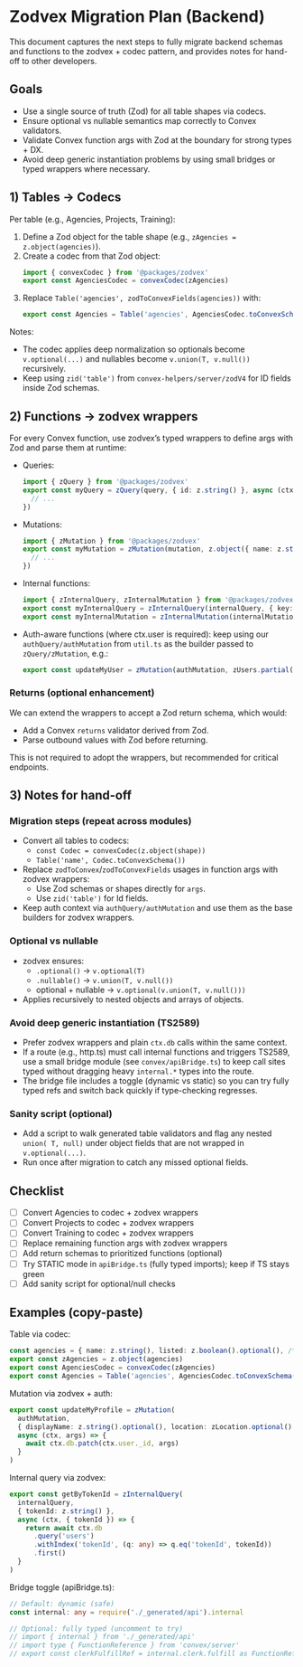 # Zodvex Migration Plan (Backend)

This document captures the next steps to fully migrate backend schemas and functions to the zodvex + codec pattern, and provides notes for hand-off to other developers.

## Goals

- Use a single source of truth (Zod) for all table shapes via codecs.
- Ensure optional vs nullable semantics map correctly to Convex validators.
- Validate Convex function args with Zod at the boundary for strong types + DX.
- Avoid deep generic instantiation problems by using small bridges or typed wrappers where necessary.

## 1) Tables → Codecs

Per table (e.g., Agencies, Projects, Training):

1. Define a Zod object for the table shape (e.g., `zAgencies = z.object(agencies)`).
2. Create a codec from that Zod object:
   ```ts
   import { convexCodec } from '@packages/zodvex'
   export const AgenciesCodec = convexCodec(zAgencies)
   ```
3. Replace `Table('agencies', zodToConvexFields(agencies))` with:
   ```ts
   export const Agencies = Table('agencies', AgenciesCodec.toConvexSchema())
   ```

Notes:
- The codec applies deep normalization so optionals become `v.optional(...)` and nullables become `v.union(T, v.null())` recursively.
- Keep using `zid('table')` from `convex-helpers/server/zodV4` for ID fields inside Zod schemas.

## 2) Functions → zodvex wrappers

For every Convex function, use zodvex’s typed wrappers to define args with Zod and parse them at runtime:

- Queries:
  ```ts
  import { zQuery } from '@packages/zodvex'
  export const myQuery = zQuery(query, { id: z.string() }, async (ctx, { id }) => {
    // ...
  })
  ```

- Mutations:
  ```ts
  import { zMutation } from '@packages/zodvex'
  export const myMutation = zMutation(mutation, z.object({ name: z.string() }), async (ctx, args) => {
    // ...
  })
  ```

- Internal functions:
  ```ts
  import { zInternalQuery, zInternalMutation } from '@packages/zodvex'
  export const myInternalQuery = zInternalQuery(internalQuery, { key: z.string() }, async (ctx, { key }) => { /* ... */ })
  export const myInternalMutation = zInternalMutation(internalMutation, { key: z.string() }, async (ctx, { key }) => { /* ... */ })
  ```

- Auth-aware functions (where ctx.user is required): keep using our `authQuery/authMutation` from `util.ts` as the builder passed to `zQuery/zMutation`, e.g.:
  ```ts
  export const updateMyUser = zMutation(authMutation, zUsers.partial(), async (ctx, args) => { /* ... */ })
  ```

### Returns (optional enhancement)

We can extend the wrappers to accept a Zod return schema, which would:
- Add a Convex `returns` validator derived from Zod.
- Parse outbound values with Zod before returning.

This is not required to adopt the wrappers, but recommended for critical endpoints.

## 3) Notes for hand-off

### Migration steps (repeat across modules)
- Convert all tables to codecs:
  - `const Codec = convexCodec(z.object(shape))`
  - `Table('name', Codec.toConvexSchema())`
- Replace `zodToConvex`/`zodToConvexFields` usages in function args with zodvex wrappers:
  - Use Zod schemas or shapes directly for `args`.
  - Use `zid('table')` for Id fields.
- Keep auth context via `authQuery/authMutation` and use them as the base builders for zodvex wrappers.

### Optional vs nullable
- zodvex ensures:
  - `.optional()` → `v.optional(T)`
  - `.nullable()` → `v.union(T, v.null())`
  - optional + nullable → `v.optional(v.union(T, v.null()))`
- Applies recursively to nested objects and arrays of objects.

### Avoid deep generic instantiation (TS2589)
- Prefer zodvex wrappers and plain `ctx.db` calls within the same context.
- If a route (e.g., http.ts) must call internal functions and triggers TS2589,
  use a small bridge module (see `convex/apiBridge.ts`) to keep call sites typed
  without dragging heavy `internal.*` types into the route.
- The bridge file includes a toggle (dynamic vs static) so you can try fully typed
  refs and switch back quickly if type-checking regresses.

### Sanity script (optional)
- Add a script to walk generated table validators and flag any nested `union(
  T, null)` under object fields that are not wrapped in `v.optional(...)`.
- Run once after migration to catch any missed optional fields.

## Checklist

- [ ] Convert Agencies to codec + zodvex wrappers
- [ ] Convert Projects to codec + zodvex wrappers
- [ ] Convert Training to codec + zodvex wrappers
- [ ] Replace remaining function args with zodvex wrappers
- [ ] Add return schemas to prioritized functions (optional)
- [ ] Try STATIC mode in `apiBridge.ts` (fully typed imports); keep if TS stays green
- [ ] Add sanity script for optional/null checks

## Examples (copy-paste)

Table via codec:
```ts
const agencies = { name: z.string(), listed: z.boolean().optional(), /* ... */ }
export const zAgencies = z.object(agencies)
export const AgenciesCodec = convexCodec(zAgencies)
export const Agencies = Table('agencies', AgenciesCodec.toConvexSchema())
```

Mutation via zodvex + auth:
```ts
export const updateMyProfile = zMutation(
  authMutation,
  { displayName: z.string().optional(), location: zLocation.optional() },
  async (ctx, args) => {
    await ctx.db.patch(ctx.user._id, args)
  }
)
```

Internal query via zodvex:
```ts
export const getByTokenId = zInternalQuery(
  internalQuery,
  { tokenId: z.string() },
  async (ctx, { tokenId }) => {
    return await ctx.db
      .query('users')
      .withIndex('tokenId', (q: any) => q.eq('tokenId', tokenId))
      .first()
  }
)
```

Bridge toggle (apiBridge.ts):
```ts
// Default: dynamic (safe)
const internal: any = require('./_generated/api').internal

// Optional: fully typed (uncomment to try)
// import { internal } from './_generated/api'
// import type { FunctionReference } from 'convex/server'
// export const clerkFulfillRef = internal.clerk.fulfill as FunctionReference<...>
```

